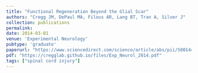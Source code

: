 ```yaml
---
title: "Functional Regeneration Beyond the Glial Scar"
authors: "Cregg JM, DePaul MA, Filous AR, Lang BT, Tran A, Silver J"
collection: publications
permalink:
date: 2014-03-01
venue: 'Experimental Neurology'
pubtype: 'graduate'
paperurl: "https://www.sciencedirect.com/science/article/abs/pii/S0014488614000132?via%3Dihub"
pdf: "https://cregglab.github.io/files/Exp_Neurol_2014.pdf"
tags: ["spinal cord injury"]
---
```

